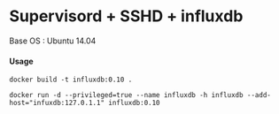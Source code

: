 # Supervisord + SSHD + influxdb

Base OS : Ubuntu 14.04

#### Usage

~~~
docker build -t influxdb:0.10 .
~~~

~~~
docker run -d --privileged=true --name influxdb -h influxdb --add-host="infuxdb:127.0.1.1" influxdb:0.10
~~~
